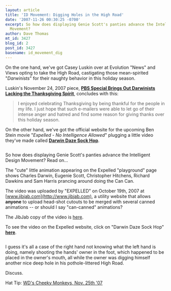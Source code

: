 ```yaml
---
layout: article
title: 'ID Movement: Digging Holes in the High Road'
date: '2007-11-26 00:30:25 -0700'
excerpt: So how does displaying Genie Scott's panties advance the Intelligent Design
  Movement?
author: Dave Thomas
mt_id: 3427
blog_id: 2
post_id: 3427
basename: id_movement_dig
---
```

<img src="{{ site.baseurl }}/uploads/2007/flunked-thumb-100x31.jpg" alt="" />On the one hand, we've got Casey Luskin over at Evolution "News" and Views opting to take the High Road, castigating those mean-spirited "_Darwinists_" for their naughty behavior in this holiday season.  

Luskin's November 24, 2007 piece, [**PBS Special Brings Out Darwinists Lacking the Thanksgiving Spirit**](http://www.evolutionnews.org/2007/11/pbs_brings_out_darwinists_lack.html),  concludes with this:


> I enjoyed celebrating Thanksgiving by being thankful for the people in my life. I just hope that such e-mailers were able to let go of their intense anger and hatred and find some reason for giving thanks over this holiday season.

On the other hand, we've got the official website for the upcoming Ben Stein movie "_Expelled - No Intelligence Allowed_" plugging a little video they've made called [**Darwin Daze Sock Hop**](http://www.expelledthemovie.com/playground.php).

<img src="{{ site.baseurl }}/uploads/2007/jibjab.jpg" alt="" />

So how does displaying Genie Scott's panties advance the Intelligent Design Movement?  Read on...

The "cute" little animation appearing on the Expelled "playground" page shows Charles Darwin, Eugenie Scott,  Christopher Hitchens, Richard Dawkins and Sam Harris prancing around doing the Can Can.

The video was uploaded by "EXPELLED" on October 19th, 2007 at [www.jibjab.com](http://www.jibjab.com), a utility website that allows **anyone** to upload head-shot cutouts to be merged with several canned animations -- or should I say "can-canned" animations?

The JibJab copy of the video is [here](http://www.jibjab.com/starring_you/receipt/1779073).

To see the video on the Expelled website, click on "Darwin Daze Sock Hop" [**here**](http://www.expelledthemovie.com/playground.php).

<img src="{{ site.baseurl }}/uploads/2007/jibjab2.jpg" alt="" />

I guess it's all a case of the right hand not knowing what the left hand is doing, namely shooting the hands' owner in the foot, which happened to be placed in the owner's mouth, all while the owner was digging himself another nice deep hole in his pothole-littered High Road.

Discuss.

Hat Tip: [WD's Cheeky Monkeys, Nov. 25th '07](http://www.uncommondescent.com/intelligent-design/review-of-jibjabs-darwin-daze-sock-hop/)
